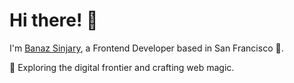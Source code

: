 # Hi there! 👋

I'm [Banaz Sinjary](https://github.com/banazsinjary), a Frontend Developer based in San Francisco 🌉. 

🔭 Exploring the digital frontier and crafting web magic.


<!--
**banazsinjary/banazsinjary** is a ✨ _special_ ✨ repository because its `README.md` (this file) appears on your GitHub profile.

Here are some ideas to get you started:

- 🔭 I’m currently working on ...
- 🌱 I’m currently learning ...
- 👯 I’m looking to collaborate on ...
- 🤔 I’m looking for help with ...
- 💬 Ask me about ...
- 📫 How to reach me: ...
- 😄 Pronouns: ...
- ⚡ Fun fact: ...
-->
